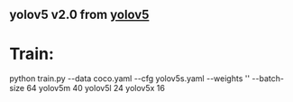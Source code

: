 ## yolov5 v2.0 from [yolov5](https://github.com/ultralytics/yolov5)

# Train:
python train.py --data coco.yaml --cfg yolov5s.yaml --weights '' --batch-size 64
                                       yolov5m                                40
                                       yolov5l                                24
                                       yolov5x                                16